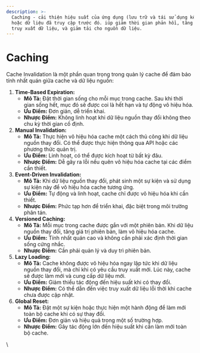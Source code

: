 ```yaml
---
description: >-
  Caching - cải thiện hiệu suất của ứng dụng (lưu trữ và tái sử dụng kết quả
  hoặc dữ liệu đã truy cập trước đó. iúp giảm thời gian phản hồi, tăng tốc độ
  truy xuất dữ liệu, và giảm tải cho nguồn dữ liệu.
---
```


# Caching

Cache Invalidation là một phần quan trọng trong quản lý cache để đảm bảo tính nhất quán giữa cache và dữ liệu nguồn:

1. **Time-Based Expiration:**
   * **Mô Tả:** Đặt thời gian sống cho mỗi mục trong cache. Sau khi thời gian sống hết, mục đó sẽ được coi là hết hạn và tự động vô hiệu hóa.
   * **Ưu Điểm:** Đơn giản, dễ triển khai.
   * **Nhược Điểm:** Không linh hoạt khi dữ liệu nguồn thay đổi không theo chu kỳ thời gian cố định.
2. **Manual Invalidation:**
   * **Mô Tả:** Thực hiện vô hiệu hóa cache một cách thủ công khi dữ liệu nguồn thay đổi. Có thể được thực hiện thông qua API hoặc các phương thức quản trị.
   * **Ưu Điểm:** Linh hoạt, có thể được kích hoạt từ bất kỳ đâu.
   * **Nhược Điểm:** Dễ gây ra lỗi nếu quên vô hiệu hóa cache tại các điểm cần thiết.
3. **Event-Driven Invalidation:**
   * **Mô Tả:** Khi dữ liệu nguồn thay đổi, phát sinh một sự kiện và sử dụng sự kiện này để vô hiệu hóa cache tương ứng.
   * **Ưu Điểm:** Tự động và linh hoạt, cache chỉ được vô hiệu hóa khi cần thiết.
   * **Nhược Điểm:** Phức tạp hơn để triển khai, đặc biệt trong môi trường phân tán.
4. **Versioned Caching:**
   * **Mô Tả:** Mỗi mục trong cache được gắn với một phiên bản. Khi dữ liệu nguồn thay đổi, tăng giá trị phiên bản, làm vô hiệu hóa cache.
   * **Ưu Điểm:** Tính nhất quán cao và không cần phải xác định thời gian sống cứng nhắc.
   * **Nhược Điểm:** Cần phải quản lý và duy trì phiên bản.
5. **Lazy Loading:**
   * **Mô Tả:** Cache không được vô hiệu hóa ngay lập tức khi dữ liệu nguồn thay đổi, mà chỉ khi có yêu cầu truy xuất mới. Lúc này, cache sẽ được làm mới và cung cấp dữ liệu mới.
   * **Ưu Điểm:** Giảm thiểu tác động đến hiệu suất khi có thay đổi.
   * **Nhược Điểm:** Có thể dẫn đến việc truy xuất dữ liệu lỗi thời khi cache chưa được cập nhật.
6. **Global Reset:**
   * **Mô Tả:** Đặt một sự kiện hoặc thực hiện một hành động để làm mới toàn bộ cache khi có sự thay đổi.
   * **Ưu Điểm:** Đơn giản và hiệu quả trong một số trường hợp.
   * **Nhược Điểm:** Gây tác động lớn đến hiệu suất khi cần làm mới toàn bộ cache.

\
